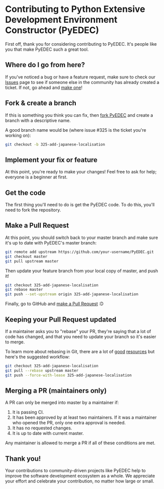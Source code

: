 # Contributing to Python Extensive Development Environment Constructor (PyEDEC)

First off, thank you for considering contributing to PyEDEC. It's people like you that make PyEDEC such a great tool.

## Where do I go from here?

If you've noticed a bug or have a feature request, make sure to check our [Issues](https://github.com/your-username/PyEDEC/issues) page to see if someone else in the community has already created a ticket. If not, go ahead and [make one](https://github.com/your-username/PyEDEC/issues/new)!

## Fork & create a branch

If this is something you think you can fix, then [fork PyEDEC](https://help.github.com/articles/fork-a-repo) and create a branch with a descriptive name.

A good branch name would be (where issue #325 is the ticket you're working on):

```bash
git checkout -b 325-add-japanese-localisation
```

## Implement your fix or feature

At this point, you're ready to make your changes! Feel free to ask for help; everyone is a beginner at first.

## Get the code

The first thing you'll need to do is get the PyEDEC code. To do this, you'll need to fork the repository.

## Make a Pull Request

At this point, you should switch back to your master branch and make sure it's up to date with PyEDEC's master branch:

```bash
git remote add upstream https://github.com/your-username/PyEDEC.git
git checkout master
git pull upstream master
```

Then update your feature branch from your local copy of master, and push it!

```bash
git checkout 325-add-japanese-localisation
git rebase master
git push --set-upstream origin 325-add-japanese-localisation
```

Finally, go to GitHub and [make a Pull Request](https://help.github.com/articles/creating-a-pull-request) :D

## Keeping your Pull Request updated

If a maintainer asks you to "rebase" your PR, they're saying that a lot of code has changed, and that you need to update your branch so it's easier to merge.

To learn more about rebasing in Git, there are a lot of [good](https://git-scm.com/book/en/v2/Git-Branching-Rebasing) [resources](https://www.atlassian.com/git/tutorials/merging-vs-rebasing) but here's the suggested workflow:

```bash
git checkout 325-add-japanese-localisation
git pull --rebase upstream master
git push --force-with-lease 325-add-japanese-localisation
```

## Merging a PR (maintainers only)

A PR can only be merged into master by a maintainer if:

1. It is passing CI.
2. It has been approved by at least two maintainers. If it was a maintainer who opened the PR, only one extra approval is needed.
3. It has no requested changes.
4. It is up to date with current master.

Any maintainer is allowed to merge a PR if all of these conditions are met.

## Thank you!

Your contributions to community-driven projects like PyEDEC help to improve the software development ecosystem as a whole. We appreciate your effort and celebrate your contribution, no matter how large or small.
